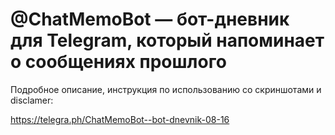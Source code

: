 # @ChatMemoBot — бот-дневник для Telegram, который напоминает о сообщениях прошлого
Подробное описание, инструкция по использованию со скриншотами и disclamer:

https://telegra.ph/ChatMemoBot--bot-dnevnik-08-16
